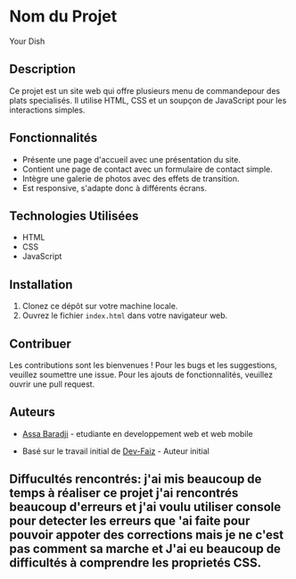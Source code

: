 # Nom du Projet
Your Dish
## Description
Ce projet est un site web qui offre plusieurs menu de commandepour des plats specialisés. Il utilise HTML, CSS et un soupçon de JavaScript pour les interactions simples.

## Fonctionnalités

- Présente une page d'accueil avec une présentation du site.
- Contient une page de contact avec un formulaire de contact simple.
- Intègre une galerie de photos avec des effets de transition.
- Est responsive, s'adapte donc à différents écrans.

## Technologies Utilisées

- HTML
- CSS
- JavaScript

## Installation

1. Clonez ce dépôt sur votre machine locale.
2. Ouvrez le fichier `index.html` dans votre navigateur web.

## Contribuer

Les contributions sont les bienvenues ! Pour les bugs et les suggestions, veuillez soumettre une issue. Pour les ajouts de fonctionnalités, veuillez ouvrir une pull request.

## Auteurs

- [Assa Baradji](https://github.com/AssaBaradji/tp-site-responsive-html-css.git) - etudiante en developpement web et web mobile 

- Basé sur le travail initial de [Dev-Faiz](https://github.com/Dev-faiz/Dev-faiz.git) - Auteur initial

## Diffucultés rencontrés: j'ai mis beaucoup de temps à réaliser ce projet j'ai rencontrés beaucoup d'erreurs et j'ai voulu utiliser console pour detecter les erreurs que 'ai faite pour pouvoir appoter des corrections mais je ne c'est pas comment sa marche et J'ai eu beaucoup de difficultés à comprendre les proprietés CSS.  

